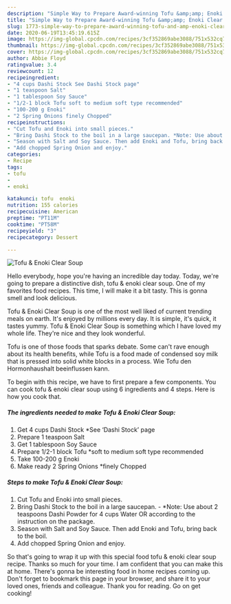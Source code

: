 ```yaml
---
description: "Simple Way to Prepare Award-winning Tofu &amp;amp; Enoki Clear Soup"
title: "Simple Way to Prepare Award-winning Tofu &amp;amp; Enoki Clear Soup"
slug: 1773-simple-way-to-prepare-award-winning-tofu-and-amp-enoki-clear-soup
date: 2020-06-19T13:45:19.615Z
image: https://img-global.cpcdn.com/recipes/3cf352869abe3088/751x532cq70/tofu-enoki-clear-soup-recipe-main-photo.jpg
thumbnail: https://img-global.cpcdn.com/recipes/3cf352869abe3088/751x532cq70/tofu-enoki-clear-soup-recipe-main-photo.jpg
cover: https://img-global.cpcdn.com/recipes/3cf352869abe3088/751x532cq70/tofu-enoki-clear-soup-recipe-main-photo.jpg
author: Abbie Floyd
ratingvalue: 3.4
reviewcount: 12
recipeingredient:
- "4 cups Dashi Stock See Dashi Stock page"
- "1 teaspoon Salt"
- "1 tablespoon Soy Sauce"
- "1/2-1 block Tofu soft to medium soft type recommended"
- "100-200 g Enoki"
- "2 Spring Onions finely Chopped"
recipeinstructions:
- "Cut Tofu and Enoki into small pieces."
- "Bring Dashi Stock to the boil in a large saucepan. *Note: Use about 2 teaspoons Dashi Powder for 4 cups Water OR according to the instruction on the package."
- "Season with Salt and Soy Sauce. Then add Enoki and Tofu, bring back to the boil."
- "Add chopped Spring Onion and enjoy."
categories:
- Recipe
tags:
- tofu
- 
- enoki

katakunci: tofu  enoki 
nutrition: 155 calories
recipecuisine: American
preptime: "PT11M"
cooktime: "PT58M"
recipeyield: "3"
recipecategory: Dessert

---
```



![Tofu &amp; Enoki Clear Soup](https://img-global.cpcdn.com/recipes/3cf352869abe3088/751x532cq70/tofu-enoki-clear-soup-recipe-main-photo.jpg)

Hello everybody, hope you're having an incredible day today. Today, we're going to prepare a distinctive dish, tofu &amp; enoki clear soup. One of my favorites food recipes. This time, I will make it a bit tasty. This is gonna smell and look delicious.

Tofu &amp; Enoki Clear Soup is one of the most well liked of current trending meals on earth. It's enjoyed by millions every day. It is simple, it's quick, it tastes yummy. Tofu &amp; Enoki Clear Soup is something which I have loved my whole life. They're nice and they look wonderful.

Tofu is one of those foods that sparks debate. Some can&#39;t rave enough about its health benefits, while Tofu is a food made of condensed soy milk that is pressed into solid white blocks in a process. Wie Tofu den Hormonhaushalt beeinflussen kann.


To begin with this recipe, we have to first prepare a few components. You can cook tofu &amp; enoki clear soup using 6 ingredients and 4 steps. Here is how you cook that.

<!--inarticleads1-->

##### The ingredients needed to make Tofu &amp; Enoki Clear Soup:

1. Get 4 cups Dashi Stock *See ‘Dashi Stock’ page
1. Prepare 1 teaspoon Salt
1. Get 1 tablespoon Soy Sauce
1. Prepare 1/2-1 block Tofu *soft to medium soft type recommended
1. Take 100-200 g Enoki
1. Make ready 2 Spring Onions *finely Chopped




<!--inarticleads2-->

##### Steps to make Tofu &amp; Enoki Clear Soup:

1. Cut Tofu and Enoki into small pieces.
1. Bring Dashi Stock to the boil in a large saucepan. - *Note: Use about 2 teaspoons Dashi Powder for 4 cups Water OR according to the instruction on the package.
1. Season with Salt and Soy Sauce. Then add Enoki and Tofu, bring back to the boil.
1. Add chopped Spring Onion and enjoy.




So that's going to wrap it up with this special food tofu &amp; enoki clear soup recipe. Thanks so much for your time. I am confident that you can make this at home. There's gonna be interesting food in home recipes coming up. Don't forget to bookmark this page in your browser, and share it to your loved ones, friends and colleague. Thank you for reading. Go on get cooking!
